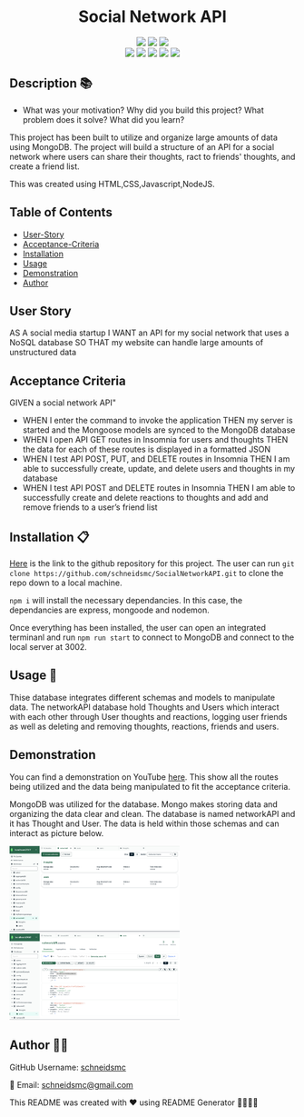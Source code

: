 
  
<h1 align="center">Social Network API </h1>

<div style= "text-align: center">

  <img src="https://img.shields.io/github/repo-size/schneidsmc/SocialNetworkAPI" />
  <img src="https://img.shields.io/github/languages/top/schneidsmc/SocialNetworkAPI" />
  <img src="https://img.shields.io/github/last-commit/schneidsmc/SocialNetworkAPI" />
<br />


  <img src="https://img.shields.io/badge/-Javascript-yellow" />
  <img src="https://img.shields.io/badge/Express-blue"  />
  <img src="https://img.shields.io/badge/-node.js-green" />
  <img src="https://img.shields.io/badge/-Mongoose-red" >
  <img src="https://img.shields.io/badge/-nodemon-lightgrey" />
</div>

## Description 📚

- What was your motivation? Why did you build this project? What problem does it solve? What did you learn?

This project has been built to utilize and organize large amounts of data using MongoDB. The project will build a structure of an API for a social network where users can share their thoughts, ract to friends' thoughts, and create a friend list. 

This was created using HTML,CSS,Javascript,NodeJS.

## Table of Contents 

- [User-Story](#user-story)
- [Acceptance-Criteria](#acceptance-criteria)
- [Installation](#installation-📋)
- [Usage](#usage-🏁)
- [Demonstration](#demonstration)
- [Author](#author-👋🏽)

## User Story

AS A social media startup
I WANT an API for my social network that uses a NoSQL database
SO THAT my website can handle large amounts of unstructured data

## Acceptance Criteria

GIVEN a social network API"

- WHEN I enter the command to invoke the application THEN my server is started and the Mongoose models are synced to the MongoDB database
- WHEN I open API GET routes in Insomnia for users and thoughts THEN the data for each of these routes is displayed in a formatted JSON
- WHEN I test API POST, PUT, and DELETE routes in Insomnia THEN I am able to successfully create, update, and delete users and thoughts in my database
- WHEN I test API POST and DELETE routes in Insomnia THEN I am able to successfully create and delete reactions to thoughts and add and remove friends to a user’s friend list

## Installation 📋

[Here](https://github.com/schneidsmc/SocialNetworkAPI.git) is the link to the github repository for this project. The user can run `git clone https://github.com/schneidsmc/SocialNetworkAPI.git` to clone the repo down to a local machine. 

`npm i` will install the necessary dependancies. In this case, the dependancies are express, mongoode and nodemon. 

Once everything has been installed, the user can open an integrated terminanl and run `npm run start` to connect to MongoDB and connect to the local server at 3002.


## Usage 🏁

Thise database integrates different schemas and models to manipulate data. The networkAPI database hold Thoughts and Users which interact with each other through User thoughts and reactions, logging user friends as well as deleting and removing thoughts, reactions, friends and users. 

## Demonstration


You can find a demonstration on YouTube [here](https://youtu.be/huTouj3geKA). This show all the routes being utilized and the data being manipulated to fit the acceptance criteria.

MongoDB was utilized for the database. Mongo makes storing data and organizing the data clear and clean. The database is named networkAPI and it has Thought and User. The data is held within those schemas and can interact as picture below. 


<img src="./Develop/images/networkAPI.png" alt="networkAPI" width="300" height="auto"> <img src="./Develop/images/user.png" alt="user" width="300" height="auto"> 

## Author 👋🏽

GitHub Username: [schneidsmc](https://github.com/schneidsmc)

📧 Email: schneidsmc@gmail.com

This README was created with ❤️ using README Generator 👏🏽👏🏽

